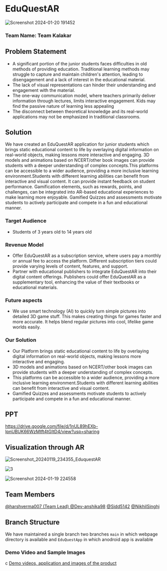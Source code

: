 # EduQuestAR


![Screenshot 2024-01-20 191452](https://github.com/Dev-anshika98/EduQuestAR-NSUT/assets/123721290/76708ff1-587d-44db-9140-ff975c1403d0)


### Team Name: Team Kalakar

## Problem Statement

- A significant portion of the junior students faces difficulties in old methods of providing education. Traditional learning methods may struggle to capture and maintain children's attention, leading to 
  disengagement and a lack of interest in the educational material.
- The lack of visual representations can hinder their understanding and engagement with the material.
- The one-way communication model, where teachers primarily deliver information through lectures, limits interactive engagement. Kids may find the passive nature of learning less appealing
- The disconnect between theoretical knowledge and its real-world applications may not be emphasized in traditional classrooms. 
  


## Solution
We have created an EduQuestAR application for junior students which brings static educational content to life by overlaying digital information on real-world objects, making lessons more interactive and engaging.
3D models and animations based on NCERT/other book images can provide students with a deeper understanding of complex concepts.This platforms can be accessible to a wider audience, providing a more inclusive learning environment.Students with different learning abilities can benefit from interactive and visual content. It can provide instant feedback on student performance. Gamification elements, such as rewards, points, and challenges, can be integrated into AR-based educational experiences to make learning more enjoyable. Gamified Quizzes and assessments motivate students to actively participate and compete in a fun and educational manner.


### Target Audience 
- Students of 3 years old to 14 years old


### Revenue Model
- Offer EduQuestAR as a subscription service, where users pay a monthly or annual fee to access the platform. Different subscription tiers could provide varying levels of content, features, and support.
- Partner with educational publishers to integrate EduQuestAR into their digital content offerings. Publishers could offer EduQuestAR as a supplementary tool, enhancing the value of their textbooks or educational materials.

  
### Future aspects
- We use smart technology (AI) to quickly turn simple pictures into detailed 3D game stuff. This makes creating things for games faster and more accurate. It helps blend regular pictures into cool, lifelike game worlds easily.


### Our Solution
- Our Platform brings static educational content to life by overlaying digital information on real-world objects, making lessons more interactive and engaging.
- 3D models and animations based on NCERT/other book images can provide students with a deeper understanding of complex concepts.
- This platforms can be accessible to a wider audience, providing a more inclusive learning environment.Students with different learning abilities can benefit from interactive and visual content.
- Gamified Quizzes and assessments motivate students to actively participate and compete in a fun and educational manner.



## PPT
https://drive.google.com/file/d/1nUL89hEXb-lpnUBUK66WzMtft4tGItD4/view?usp=sharing


## Visualization through AR
![Screenshot_20240119_234355_EduquestAR](https://github.com/Dev-anshika98/EduQuestAR-NSUT/assets/123721290/b0c148a2-b627-47e7-92dc-0ea68dd6b71c)


![3](https://github.com/Dev-anshika98/EduQuestAR-NSUT/assets/123721290/f6a8fd97-445f-483d-988e-81bf1d52e7f2)


![Screenshot 2024-01-19 224558](https://github.com/Dev-anshika98/EduQuestAR-NSUT/assets/123721290/66f78785-5fef-46c1-8859-4f09cf7bf8da)







## Team Members

[@harshverma007 (Team Lead) ](https://github.com/HarshVerma007)
[@Dev-anshika98](https://github.com/Dev-anshika98)
[@Sidd5142](https://github.com/sidd5142)
[@NikhilSinghj](https://github.com/NikhilSinghj)

## Branch Structure

We have maintained a single branch  two branches `main` in which webpage directory is available  and `EduQuestApp` in which anodroid app is available 

### Demo Video and Sample Images
c
[Demo videos, application and images of the product]( https://youtu.be/jnyjXipdzQQ)
